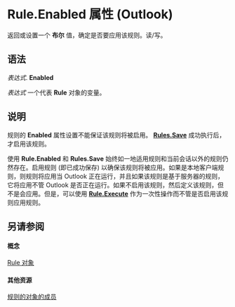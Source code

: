 
# Rule.Enabled 属性 (Outlook)

返回或设置一个 **布尔** 值，确定是否要应用该规则。读/写。


## 语法

 _表达式_. **Enabled**

 _表达式_ 一个代表 **Rule** 对象的变量。


## 说明

规则的 **Enabled** 属性设置不能保证该规则将被启用。 **[Rules.Save](d838eca0-4ec5-ab43-a031-fd65ab7d9f3c.md)** 成功执行后，才启用该规则。

使用 **Rule.Enabled** 和 **Rules.Save** 始终如一地适用规则和当前会话以外的规则仍然存在。启用规则 (即已成功保存) 以确保该规则将被应用。如果是本地客户端规则，则规则将应用当 Outlook 正在运行，并且如果该规则是基于服务器的规则，它将应用不管 Outlook 是否正在运行。如果不启用该规则，然后定义该规则，但不是会应用。但是，可以使用 **[Rule.Execute](487abb6f-9003-04a4-f4e2-3f66b3ba5a52.md)** 作为一次性操作而不管是否启用该规则应用规则。


## 另请参阅


#### 概念


[Rule 对象](ea2ddbcc-fd65-a636-c6da-79950033f385.md)
#### 其他资源


[规则的对象的成员](29a5f487-dbcc-7312-c8ba-a05199ce8513.md)